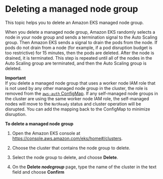 # Deleting a managed node group<a name="delete-managed-node-group"></a>

This topic helps you to delete an Amazon EKS managed node group\.

When you delete a managed node group, Amazon EKS randomly selects a node in your node group and sends a termination signal to the Auto Scaling group\. Then Amazon EKS sends a signal to drain the pods from the node\. If pods do not drain from a node \(for example, if a pod disruption budget is too restrictive\) for 15 minutes, then the pods are deleted\. After the node is drained, it is terminated\. This step is repeated until all of the nodes in the Auto Scaling group are terminated, and then the Auto Scaling group is deleted\.

**Important**  
If you delete a managed node group that uses a worker node IAM role that is not used by any other managed node group in the cluster, the role is removed from the [`aws-auth` ConfigMap](add-user-role.md)\. If any self\-managed node groups in the cluster are using the same worker node IAM role, the self\-managed nodes will move to the `NotReady` status and cluster operation will be disrupted\. You can add the mapping back to the ConfigMap to minimize disruption\.

**To delete a managed node group**

1. Open the Amazon EKS console at [https://console\.aws\.amazon\.com/eks/home\#/clusters](https://console.aws.amazon.com/eks/home#/clusters)\.

1. Choose the cluster that contains the node group to delete\.

1. Select the node group to delete, and choose **Delete**\.

1. On the **Delete *nodegroup*** page, type the name of the cluster in the text field and choose **Confirm**